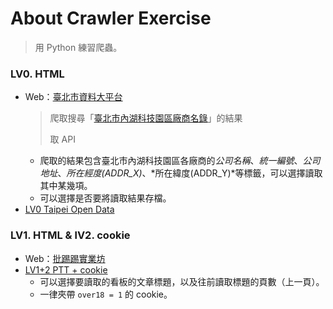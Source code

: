 # About Crawler Exercise

> 用 Python 練習爬蟲。

### LV0. HTML
- Web：[臺北市資料大平台](https://data.taipei/#/)
    > 爬取搜尋「[臺北市內湖科技園區廠商名錄](https://data.taipei/#/dataset/detail?id=15c3e1ae-899b-466c-a536-208497e3a369)」的結果
    > 
    > 取 API
  - 爬取的結果包含臺北市內湖科技園區各廠商的*公司名稱*、*統一編號*、*公司地址*、*所在經度(ADDR_X)*、*所在緯度(ADDR_Y)*等標籤，可以選擇讀取其中某幾項。
  - 可以選擇是否要將讀取結果存檔。
- [LV0 Taipei Open Data](https://github.com/49831117/test-crawler/blob/master/lv0_taipeiopendata.py)

### LV1. HTML & lV2. cookie
- Web：[批踢踢實業坊](https://www.ptt.cc/bbs/index.html)
- [LV1+2 PTT + cookie](https://github.com/49831117/test-crawler/blob/master/lv1_and_2.py)
  - 可以選擇要讀取的看板的文章標題，以及往前讀取標題的頁數（上一頁）。
  - 一律夾帶 `over18 = 1` 的 cookie。